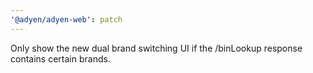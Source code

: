 ```yaml
---
'@adyen/adyen-web': patch
---
```


Only show the new dual brand switching UI if the /binLookup response contains certain brands.
